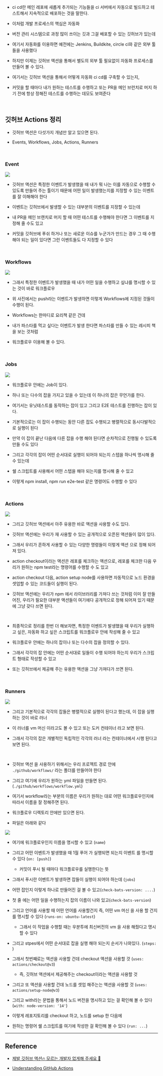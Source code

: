 - ci cd란 메인 레포에 새롭게 추가되는 기능들을 ci 서버에서 자동으로 빌드하고 테스트해서 지속적으로 배포하는 것을 말한다.

- 이처럼 개발 프로세스의 핵심은 자동화

- 버전 관리 시스템으로 과정 많이 쓰이는 깃과 그걸 배포할 수 있는 깃허브가 있는데

- 여기서 자동화를 이용하면 예전에는 Jenkins, Buildkite, circle ci와 같은 외부 툴들을 사용했다

- 하지만 이제는 깃허브 액션을 통해서 별도의 외부 툴 필요없이 자동화 프로세스를 만들어 볼 수 있다.

- 여기서는 깃허브 액션을 통해서 어떻게 자동화 ci cd를 구축할 수 있는지,

- 커밋을 할 때마다 내가 원하는 테스트를 수행하고 또는 PR을 메인 브런치로 머지 하기 전에 항상 정해진 테스트를 수행하는 데모도 보여준다

<br/>

## 깃허브 Actions 정리

- 깃허브 액션은 다섯가지 개념만 알고 있으면 된다.

- Events, Workflows, Jobs, Actions, Runners

<br/>

### Event

<img src='./images/제발 깃허브 액션 모르는 개발자 없게해 주세요/01.png'>

- 깃허브 액션은 특정한 이벤트가 발생했을 때 내가 뭐 나는 이를 자동으로 수행할 수 있도록 만들어 주는 툴이기 때문에 어떤 일이 발생했는지를 지정할 수 있는 이벤트를 잘 이해해야 한다

- 이벤트는 깃허브에서 발생할 수 있는 대부분의 이벤트를 지정할 수 있는데

- 내 PR을 메인 브랜치로 머지 할 때 어떤 테스트를 수행해야 한다면 그 이벤트를 지정해 줄 수도 있고

- 커밋을 깃허브에 푸쉬 하거나 또는 새로운 이슈를 누군가가 만드는 경우 그 때 수행해야 되는 일이 있다면 그런 이벤트들도 다 지정할 수 있다

<br/>

### Workflows

<img src='./images/제발 깃허브 액션 모르는 개발자 없게해 주세요/02.png'>

- 그래서 특정한 이벤트가 발생했을 때 내가 어떤 일을 수행하고 싶냐를 명시할 수 있는 것이 바로 워크플로우

- 위 사진에서는 push라는 이벤트가 발생하면 이렇게 Workflows에 지정된 것들이 수행이 된다.

- Workflows는 한마디로 요리책 같은 건데

- 내가 파스타를 먹고 싶다는 이벤트가 발생 한다면 파스타를 만들 수 있는 레시피 책을 보는 것처럼

- 워크플로우 이용해 볼 수 있다.

<br/>

### Jobs

<img src='./images/제발 깃허브 액션 모르는 개발자 없게해 주세요/03.png'>

- 워크플로우 안에는 Job이 있다.

- 하나 또는 다수의 잡을 가지고 있을 수 있는데 이 하나의 잡은 무언가를 한다.

- 여기서는 유닛테스트를 동작하는 잡이 있고 그리고 E2E 테스트를 진행하는 잡이 있다.

- 기본적으로는 이 잡이 수행되는 동안 다른 잡도 수행되고 병렬적으로 동시다발적으로 실행이 된다

- 만약 이 잡이 끝난 다음에 다른 잡을 수행 해야 된다면 순차적으로 진행될 수 있도록 만들 수도 있다

- 그리고 각각의 잡이 어떤 순서대로 실행이 되어야 되는지 스텝을 하나씩 명시해 줄 수 있는데

- 쉘 스크립트를 사용해서 어떤 스텝을 해야 되는지를 명시해 줄 수 있고

- 이렇게 npm install, npm run e2e-test 같은 명령어도 수행할 수 있다

<br/>

### Actions

<img src='./images/제발 깃허브 액션 모르는 개발자 없게해 주세요/04.png'>

- 그리고 깃허브 액션에서 아주 유용한 바로 액션을 사용할 수도 있다.

- 깃허브 액션에는 우리가 재 사용할 수 있는 공개적으로 오픈된 액션들이 많이 있다.

- 그래서 우리가 흔하게 사용할 수 있는 다양한 명령들이 이렇게 액션 으로 정해 되어져 있다.

- action checkout이라는 액션은 레포를 체크하는 액션으로, 레포를 체크한 다음 우리가 원하는 npm test라는 명령어를 수행할 수 도 있고

- action checkout 다음, action setup node를 사용하면 자동적으로 노드 환경을 셋업할 수 있는 코드들이 실행이 된다.

- 깃허브 액션에는 우리가 npm 에서 라이브러리를 가져다 쓰는 것처럼 이미 잘 만들어진, 우리가 필요한 대부분 액션들이 여기에다 공개적으로 정해 되어져 있기 때문에 그냥 갖다 쓰면 된다.

<br/>
 
- 최종적으로 정리를 한번 더 해보자면, 특정한 이벤트가 발생했을 때 우리가 실행하고 싶은, 자동화 하고 싶은 스크립트를 워크플로우 안에 작성해 줄 수 있고

- 워크플로우 안에는 하나의 잡이나 또는 다수의 잡을 정의할 수 있다.

- 그래서 각각의 잡 안에는 어떤 순서대로 일들이 수행 되어야 하는지 우리가 스크립트 형태로 작성할 수 있고

- 또는 깃허브에서 제공해 주는 유용한 액션을 그냥 가져다가 쓰면 된다.

<br/>

### Runners

<img src='./images/제발 깃허브 액션 모르는 개발자 없게해 주세요/05.png'>

- 그리고 기본적으로 각각의 잡들은 병렬적으로 실행이 된다고 했는데, 이 잡을 실행하는 것이 바로 러너

- 이 러너를 vm 머신 이라고도 볼 수 있고 또는 도커 컨테이너 라고 보면 된다.

- 그래서 각각의 잡은 개별적인 독립적인 각각의 러너 라는 컨테이너에서 시행 된다고 보면 된다.

<br/>

- 깃허브 액션 을 사용하기 위해서는 우리 프로젝트 경로 안에 `./github/workflows/` 라는 폴더를 만들어야 한다

- 그리고 여기에 우리가 원하는 yml 파일을 만들면 된다. (`./github/workflows/workflow.yml`)

- 여기서 workflow라는 부분의 이름은 우리가 원하는 대로 어떤 워크플로우인지에 따라서 이름을 잘 정해주면 된다.

- 워크플로우 디렉토리 안에만 있으면 된다.

- 파일은 아래와 같다

<img src='./images/제발 깃허브 액션 모르는 개발자 없게해 주세요/06.png'>

- 여기에 워크플로우인지 이름을 명시할 수 있고 (`name`)

- 그리고 어떤 이벤트가 발생했을 때 1월 푸어 가 실행되면 되는지 이벤트 를 명시할 수 있다 (`on: [push]`)

  - 커밋이 푸시 될 때마다 워크플로우를 실행한다는 뜻

- 그래서 푸시란 이벤트가 발생하면 잡들이 실행이 되어야 하는데 (`jobs`)

- 어떤 잡인지 이렇게 하나로 만들어진 걸 볼 수 있고(`check-bats-version: ....`)

- 첫 줄 에는 어떤 일을 수행하는지 잡의 이름이 나와 있고(`check-bats-version`)

- 그리고 언어를 사용할 때 어떤 언어를 사용할건지 즉, 어떤 vm 머신 을 사용 할 건지를 명시할 수 있다 (`runs-on: ubuntu-latest`)

  - 그래서 이 작업을 수행할 때는 우분투에 최신버전의 vm 을 사용 해줬다고 명시할 수 있다

- 그리고 stpes에서 어떤 순서대로 잡을 실행 해야 되는지 순서가 나와있다. (`steps: `)

- 그래서 첫번째로는 액션을 사용할 건데 checkout 액션을 사용할 것 (`uses: actions/checkout@v3`)

  - 즉, 깃허브 액션에서 제공해주는 checkout이라는 액션을 사용할 것

- 그리고 또 액션을 사용할 건데 노드를 셋업 해주는는 액션을 사용할 것 (`uses: actions/setup-node@v3`)

- 그리고 with라는 문법을 통해서 노드 버전을 명시하고 있는 걸 확인해 볼 수 있다 (`with: node-version: '14'`)

- 이렇게 레포지토리를 checkout 하고, 노드를 setup 한 다음에

- 원하는 명령어 쉘 스크립트를 여기에 작성한 걸 확인해 볼 수 있다 (`run: ...`)

---

## Reference

- [제발 깃허브 액션🔥 모르는 개발자 없게해 주세요 🙏](https://www.youtube.com/watch?v=iLqGzEkusIw&t=1s)

- [Understanding GitHub Actions](https://docs.github.com/en/actions/learn-github-actions/understanding-github-actions#workflows)
